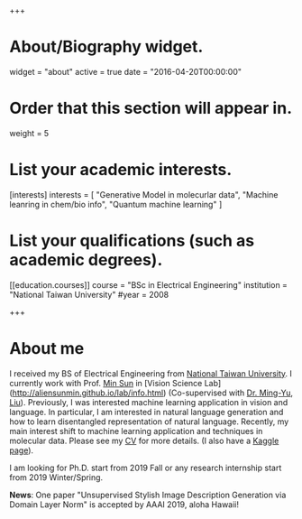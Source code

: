 +++
# About/Biography widget.
widget = "about"
active = true
date = "2016-04-20T00:00:00"

# Order that this section will appear in.
weight = 5

# List your academic interests.
[interests]
  interests = [
    "Generative Model in molecurlar data",
    "Machine leanring in chem/bio info",
    "Quantum machine learning"
  ]

# List your qualifications (such as academic degrees).

[[education.courses]]
  course = "BSc in Electrical Engineering"
  institution = "National Taiwan University"
  #year = 2008
 
+++

# About me

I received my BS of Electrical Engineering from [National Taiwan University](http://www.ntu.edu.tw/english/). I currently work with Prof. [Min Sun](http://aliensunmin.github.io/) in [Vision Science Lab] (http://aliensunmin.github.io/lab/info.html) (Co-supervised with [Dr. Ming-Yu, Liu](https://scholar.google.com/citations?user=y-f-MZgAAAAJ&hl=en)). Previously, I was interested machine learning application in vision and language. In particular, I am interested in natural language generation and how to learn disentangled representation of natural language. Recently, my main interest shift to machine learning application and techniques in molecular data. Please see my [CV](https://drive.google.com/file/d/1tZ_z1apURHfzesbXyn411w9pl2i8gmbw/view?usp=sharing) for more details. (I also have a [Kaggle page](https://www.kaggle.com/kuanchen)). 

I am looking for Ph.D. start from 2019 Fall or any research internship start from 2019 Winter/Spring.

**News**: One paper "Unsupervised Stylish Image Description Generation via Domain Layer Norm" is accepted by AAAI 2019, aloha Hawaii!  
